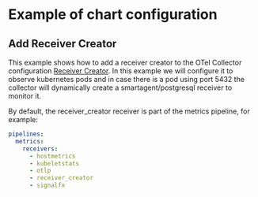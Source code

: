 # Example of chart configuration

## Add Receiver Creator
This example shows how to add a receiver creator to the OTel Collector configuration
[Receiver Creator](https://github.com/open-telemetry/opentelemetry-collector-contrib/tree/main/receiver/receivercreator).
In this example we will configure it to observe kubernetes pods and in case there is a pod
using port 5432 the collector will dynamically create a smartagent/postgresql receiver to monitor it.

By default, the receiver_creator receiver is part of the metrics pipeline, for example:
```yaml
pipelines:
  metrics:
    receivers:
      - hostmetrics
      - kubeletstats
      - otlp
      - receiver_creator
      - signalfx
```
